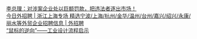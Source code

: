   
[李总理：对涉案企业处以巨额罚款，把违法者逐出市场！](http://www.dianyue.me/archives/453/xta8f2zmg80lj9qv/)  
[今日外招聘 | 浙江上海专场 精选宁波/上海/杭州/金华/温州/台州/嘉兴/绍兴/永康/丽水等外贸企业招聘信息 | 外招聘](http://www.dianyue.me/archives/780/hsarufh4zbc7xwz4/)  
[“鼠标的逆向”——工业设计流程启示](http://www.dianyue.me/archives/524/v1m162rz71zpugw9/)